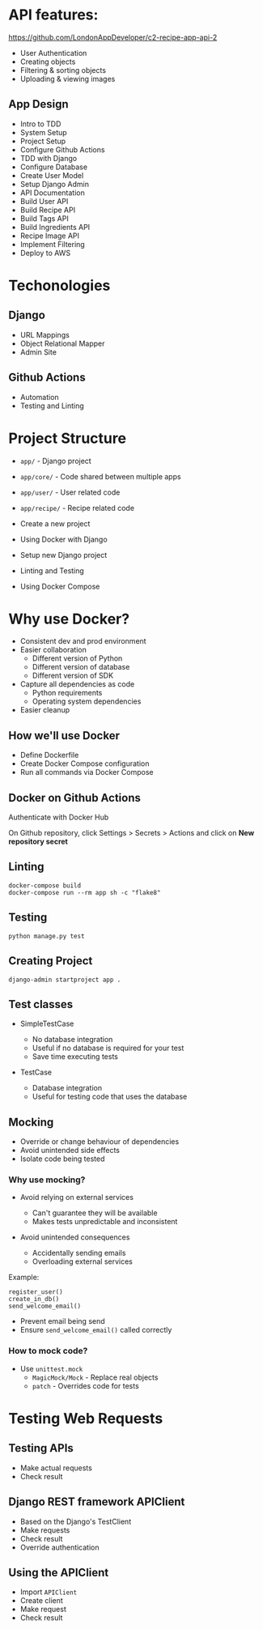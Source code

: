 # API features:

https://github.com/LondonAppDeveloper/c2-recipe-app-api-2

* User Authentication
* Creating objects
* Filtering & sorting objects
* Uploading & viewing images


## App Design

* Intro to TDD
* System Setup
* Project Setup
* Configure Github Actions
* TDD with Django
* Configure Database
* Create User Model
* Setup Django Admin
* API Documentation
* Build User API
* Build Recipe API
* Build Tags API
* Build Ingredients API
* Recipe Image API
* Implement Filtering
* Deploy to AWS


# Techonologies

## Django

* URL Mappings
* Object Relational Mapper
* Admin Site

## Github Actions

* Automation
* Testing and Linting



# Project Structure

* `app/` - Django project
* `app/core/` - Code shared between multiple apps
* `app/user/` - User related code
* `app/recipe/` - Recipe related code


* Create a new project
* Using Docker with Django
* Setup new Django project
* Linting and Testing
* Using Docker Compose


# Why use Docker?

* Consistent dev and prod environment
* Easier collaboration
    * Different version of Python
    * Different version of database
    * Different version of SDK
* Capture all dependencies as code
    * Python requirements
    * Operating system dependencies
* Easier cleanup

## How we'll use Docker

* Define Dockerfile
* Create Docker Compose configuration
* Run all commands via Docker Compose

## Docker on Github Actions

Authenticate with Docker Hub

On Github repository, click Settings > Secrets > Actions and click on **New repository secret**


## Linting

```
docker-compose build
docker-compose run --rm app sh -c "flake8"
```

## Testing

```
python manage.py test
```

## Creating Project

```
django-admin startproject app .
```

## Test classes

* SimpleTestCase
    * No database integration
    * Useful if no database is required for your test
    * Save time executing tests

* TestCase
    * Database integration
    * Useful for testing code that uses the database

## Mocking

* Override or change behaviour of dependencies
* Avoid unintended side effects
* Isolate code being tested

### Why use mocking?

* Avoid relying on external services
    * Can't guarantee they will be available
    * Makes tests unpredictable and inconsistent

* Avoid unintended consequences
    * Accidentally sending emails
    * Overloading external services

Example:

```
register_user()
create_in_db()
send_welcome_email()
```

* Prevent email being send
* Ensure `send_welcome_email()` called correctly

### How to mock code?

* Use `unittest.mock`
    * `MagicMock/Mock` - Replace real objects
    * `patch` - Overrides code for tests


# Testing Web Requests

## Testing APIs

* Make actual requests
* Check result

## Django REST framework APIClient

* Based on the Django's TestClient
* Make requests
* Check result
* Override authentication

## Using the APIClient

* Import `APIClient`
* Create client
* Make request
* Check result

 